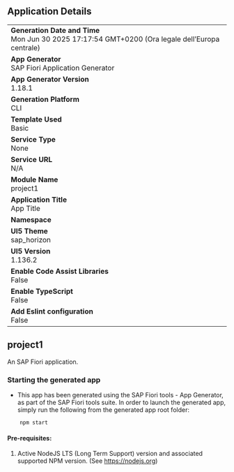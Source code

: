 ## Application Details
|               |
| ------------- |
|**Generation Date and Time**<br>Mon Jun 30 2025 17:17:54 GMT+0200 (Ora legale dell’Europa centrale)|
|**App Generator**<br>SAP Fiori Application Generator|
|**App Generator Version**<br>1.18.1|
|**Generation Platform**<br>CLI|
|**Template Used**<br>Basic|
|**Service Type**<br>None|
|**Service URL**<br>N/A|
|**Module Name**<br>project1|
|**Application Title**<br>App Title|
|**Namespace**<br>|
|**UI5 Theme**<br>sap_horizon|
|**UI5 Version**<br>1.136.2|
|**Enable Code Assist Libraries**<br>False|
|**Enable TypeScript**<br>False|
|**Add Eslint configuration**<br>False|

## project1

An SAP Fiori application.

### Starting the generated app

-   This app has been generated using the SAP Fiori tools - App Generator, as part of the SAP Fiori tools suite.  In order to launch the generated app, simply run the following from the generated app root folder:

```
    npm start
```

#### Pre-requisites:

1. Active NodeJS LTS (Long Term Support) version and associated supported NPM version.  (See https://nodejs.org)


